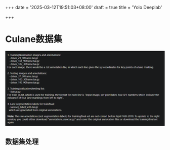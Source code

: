 +++
date = '2025-03-12T19:51:03+08:00'
draft = true
title = 'Yolo Deeplab'

+++

# Culane数据集

![image-20250312195218340](assets/image-20250312195218340.png)

## 数据集处理

